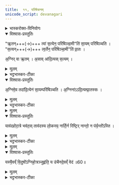 ```yaml
---
title:  ११, परिषेचनम्
unicode_script: devanagari
---
```


<details><summary>भास्करोक्त-विनियोगः</summary>

1 ऋतं त्वेत्यादि ॥ होष्यन् हुत्वा चाग्निं परिषिञ्चति । 
</details>



<details open><summary>विश्वास-प्रस्तुतिः</summary>

"ऋ॒तन्+++(→)+++ त्वा॑ स॒त्येन॒ परि॑षिञ्चा॒मी"ति॑ सा॒यम् परि॑षिञ्चति ।  
"स॒त्यन्+++(→)+++ त्व॒र्तेन॒ परि॑षिञ्चा॒मी"ति॑ प्रा॒तः ।     

अ॒ग्निर् वा ऋ॒तम् ।
अ॒साव् आ॑दि॒त्यस् स॒त्यम् ।
</details>

<details><summary>मूलम्</summary>

ऋ॒तन्त्वा॑ स॒त्येन॒ परि॑षिञ्चा॒मीति॑ सा॒यम्परि॑षिञ्चति ।  
स॒त्यन्त्व॒र्तेन॒ परि॑षिञ्चा॒मीति॑ प्रा॒तः ।     

अ॒ग्निर्वा ऋ॒तम् ।
अ॒सावा॑दि॒त्यस्स॒त्यम् ।
</details>

<details><summary>भट्टभास्कर-टीका</summary>

अग्निः **ऋतं** मानसं तथ्यं, आदित्यः **सत्यं** वाचिकं तथ्यं, अग्न्यादित्यवल्लोकानां धारकत्वात्ताच्छब्द्यं तयोः । यस्माद् एवम् ऋतात्मानं त्वां सत्येन सत्यात्मना आदित्येन सह परिषिञ्चामि, तथा सत्यात्मानं त्वामृतात्मनाऽग्निना सह परिषिञ्चामि इति सायं प्रातश्च परिषिञ्चति ।
</details>

<details open><summary>विश्वास-प्रस्तुतिः</summary>

अ॒ग्निमे॒व तदा॑दि॒त्येन॑ सा॒यम्परि॑षिञ्चति ।
अ॒ग्निना॑ऽऽदि॒त्यम्प्रा॒तस्सः ।
</details>

<details><summary>मूलम्</summary>

अ॒ग्निमे॒व तदा॑दि॒त्येन॑ सा॒यम्परि॑षिञ्चति ।
अ॒ग्निना॑ऽऽदि॒त्यम्प्रा॒तस्सः ।
</details>

<details><summary>भट्टभास्कर-टीका</summary>

तत् तस्मान् अग्निमादित्येन आदित्यं चाग्निना सह परिषिञ्चति । तयोश्च सिक्तयोस्सर्वो लोकत्सिक्तो भवति, तन्मयत्वाल्लोकानाम् ।
</details>


<details><summary>मूलम्</summary>

याव॑दहोरा॒त्रे भव॑तः ।
ताव॑दस्य लो॒कस्य॑ ।
नार्ति॒र्न रिष्टिः॑ ।
नान्तो॒ न प॑र्य॒न्तो᳚ऽस्ति ।
</details>

<details open><summary>विश्वास-प्रस्तुतिः</summary>

याव॑दहोरा॒त्रे भव॑त॒स् ताव॑दस्य लो॒कस्य॒ नार्ति॒र्न रिष्टि॒र् नान्तो॒ न प॑र्य॒न्तो᳚ऽस्ति ।
</details>

<details><summary>मूलम्</summary>

याव॑दहोरा॒त्रे भव॑त॒स् ताव॑दस्य लो॒कस्य॒ नार्ति॒र्न रिष्टि॒र् नान्तो॒ न प॑र्य॒न्तो᳚ऽस्ति ।
</details>

<details><summary>भट्टभास्कर-टीका</summary>

ततश्च यावत् यावन्तं कालं अहोरात्रौ भवतः एवं क्रियमाणे सायंप्रातर्होमे शक्तौ भवतः । 'हेमन्तशिशिरावहोरात्रे च' इति पूर्ववल्लिङ्गता ।   
तावत् तावन्तं कालं अस्य लोकस्य नार्तिः न कृच्छ्रापत्तिः, न रिष्टिः न विनाशः । नान्तः न विषादः । न पर्यन्तः अपरिच्छिन्नविभवः चिरं जीवति
</details>


<details><summary>मूलम्</summary>

यस्यै॒वव्ँ वि॒दुषो᳚ऽग्निहो॒त्रञ्जुह्व॑ति ।
य उ॑चैनदे॒वव्ँ वेद॑ ॥60॥   
</details>

<details open><summary>विश्वास-प्रस्तुतिः</summary>

यस्यै॒वव्ँ वि॒दुषो᳚ऽग्निहो॒त्रञ्जुह्व॑ति॒ य उ॑चैनदे॒वव्ँ वेद॑ ॥60॥  
</details>

<details><summary>मूलम्</summary>

यस्यै॒वव्ँ वि॒दुषो᳚ऽग्निहो॒त्रञ्जुह्व॑ति॒ य उ॑चैनदे॒वव्ँ वेद॑ ॥60॥  
</details>

<details><summary>भट्टभास्कर-टीका</summary>

2 अथ वेदितुः स्तुतिः - यस्यैवं विदुषो जुह्वति ॥ यश्चैवं वेद अपि


इति भट्टभास्करमिश्रविरचिते यजुर्वेदभाष्ये तैत्तिरीयब्राह्मणे ज्ञानयज्ञाख्ये द्वितीयेऽष्टके प्रथमप्रश्ने एकादशोऽनुवाकः ॥
समाप्तः प्रथमः प्रश्नः ॥
एष निष्पावके शाके कुशिकान्वयजन्मना ।
भट्टभास्करमिश्रेण ज्ञानयज्ञः प्रवर्तितः ॥  

</details>

